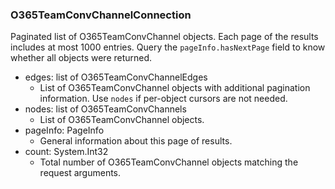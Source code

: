### O365TeamConvChannelConnection
Paginated list of O365TeamConvChannel objects. Each page of the results includes at most 1000 entries. Query the `pageInfo.hasNextPage` field to know whether all objects were returned.

- edges: list of O365TeamConvChannelEdges
  - List of O365TeamConvChannel objects with additional pagination information. Use `nodes` if per-object cursors are not needed.
- nodes: list of O365TeamConvChannels
  - List of O365TeamConvChannel objects.
- pageInfo: PageInfo
  - General information about this page of results.
- count: System.Int32
  - Total number of O365TeamConvChannel objects matching the request arguments.

